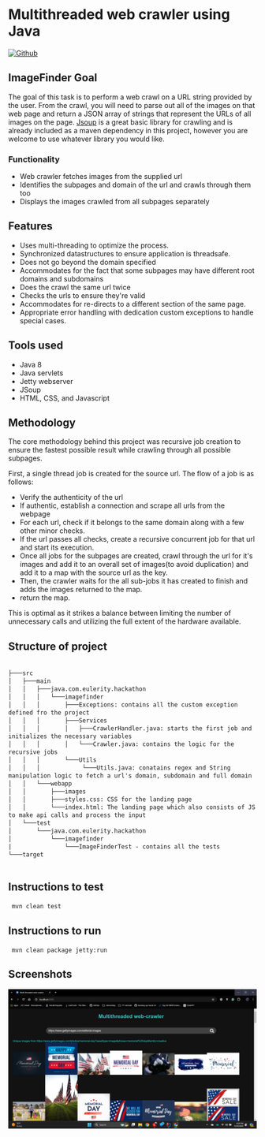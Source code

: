# Multithreaded web crawler using Java

[![Github](https://img.icons8.com/ios-glyphs/30/github.png)](https://github.com/thecoderenroute/Image-WebCrawler-servlet)

## ImageFinder Goal

The goal of this task is to perform a web crawl on a URL string provided by the user. From the crawl, you will need to
parse out all of the images on that web page and return a JSON array of strings that represent the URLs of all images on
the page. [Jsoup](https://jsoup.org/) is a great basic library for crawling and is already included as a maven
dependency in this project, however you are welcome to use whatever library you would like.

### Functionality

- Web crawler fetches images from the supplied url
- Identifies the subpages and domain of the url and crawls through them too
- Displays the images crawled from all subpages separately

## Features

- Uses multi-threading to optimize the process.
- Synchronized datastructures to ensure application is threadsafe.
- Does not go beyond the domain specified
- Accommodates for the fact that some subpages may have different root domains and subdomains
- Does the crawl the same url twice
- Checks the urls to ensure they're valid
- Accommodates for re-directs to a different section of the same page.
- Appropriate error handling with dedication custom exceptions to handle special cases.

## Tools used

- Java 8
- Java servlets
- Jetty webserver
- JSoup
- HTML, CSS, and Javascript

## Methodology

The core methodology behind this project was recursive job creation to ensure the fastest possible result
while crawling through all possible subpages.

First, a single thread job is created for the source url. The flow of a job is as follows:

- Verify the authenticity of the url
- If authentic, establish a connection and scrape all urls from the webpage
- For each url, check if it belongs to the same domain along with a few other minor checks.
- If the url passes all checks, create a recursive concurrent job for that url and start its execution.
- Once all jobs for the subpages are created, crawl through the url for it's images and add it to an overall set of
  images(to avoid duplication) and add it to a map with the source url as the key.
- Then, the crawler waits for the all sub-jobs it has created to finish and adds the images returned to the map.
- return the map.

This is optimal as it strikes a balance between limiting the number of unnecessary calls and utilizing the full extent
of the hardware available.

## Structure of project

```

├───src
│   ├───main
│   │   ├───java.com.eulerity.hackathon
│   │   │   └───imagefinder
│   │   │       ├───Exceptions: contains all the custom exception defined fro the project
│   │   │       ├───Services
│   │   │       │   ├───CrawlerHandler.java: starts the first job and initializes the necessary variables
│   │   │       │   └───Crawler.java: contains the logic for the recursive jobs
│   │   │       └───Utils
│   │   │            └───Utils.java: conatains regex and String manipulation logic to fetch a url's domain, subdomain and full domain
│   │   └───webapp
│   │       ├───images
│   │       ├───styles.css: CSS for the landing page
│   │       └───index.html: The landing page which also consists of JS to make api calls and process the input
│   └───test
│       └───java.com.eulerity.hackathon
│           └───imagefinder
|               └───ImageFinderTest - contains all the tests
└───target
    
```

## Instructions to test

<code> mvn clean test </code>

## Instructions to run

<code> mvn clean package jetty:run</code>


## Screenshots

![img.png](img.png)

